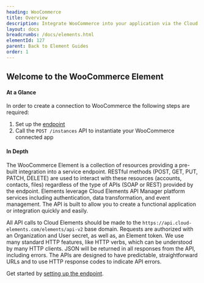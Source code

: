 ```yaml
---
heading: WooCommerce
title: Overview
description: Integrate WooCommerce into your application via the Cloud Elements APIs.
layout: docs
breadcrumbs: /docs/elements.html
elementId: 127
parent: Back to Element Guides
order: 1
---
```


## Welcome to the WooCommerce Element


#### At a Glance

In order to create a connection to WooCommerce the following steps are required:

1. Set up the [endpoint](woocommerce-endpoint-setup.html)
2. Call the `POST /instances` API to instantiate your WooCommerce connected app

#### In Depth

The WooCommerce Element is a collection of resources providing a pre-built integration into a service endpoint. RESTful methods (POST, GET, PUT, PATCH, DELETE) are used to interact with these resources (accounts, contacts, files) regardless of the type of APIs (SOAP or REST) provided by the endpoint. Elements leverage Cloud Elements API Manager platform services including authentication, data transformation, and event management.  The API is built to allow you to create a functional application or integration quickly and easily.

All API calls to Cloud Elements should be made to the `https://api.cloud-elements.com/elements/api-v2` base domain. Requests are authorized with an Organization and User secret, as well as, an Element token.  We use many standard HTTP features, like HTTP verbs, which can be understood by many HTTP clients. JSON will be returned in all responses from the API, including errors. The APIs are designed to have predictable, straightforward URLs and to use HTTP response codes to indicate API errors.

Get started by [setting up the endpoint](woocommerce-endpoint-setup.html).

